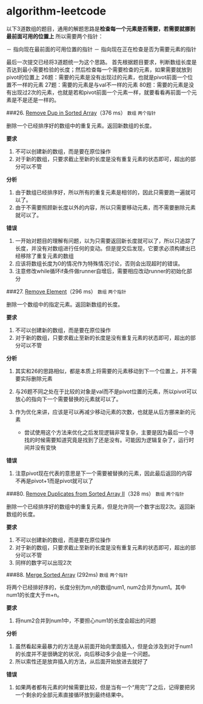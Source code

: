 # algorithm-leetcode

以下3道数组的题目，通用的解题思路是**检查每一个元素是否需要，若需要就挪到最前面可用的位置上**
所以需要两个指针：

－ 指向现在最前面的可用位置的指针
－ 指向现在正在检查是否为需要元素的指针

最后一次提交已经将3道题统一为这个思路。
首先根据题目要求，判断数组长度是否达到最小需要检验的长度；然后检查每一个需要检查的元素，如果需要就放到pivot的位置上
26题：需要的元素是没有出现过的元素，也就是pivot前面一个位置不一样的元素
27题：需要的元素是与val不一样的元素
80题：需要的元素是没有出现过2次的元素，也就是若和pivot前面一个元素一样，就要看看再前面一个元素是不是还是一样的。

###26. [Remove Dup in Sorted Array](https://leetcode.com/problems/remove-duplicates-from-sorted-array/)（376 ms）
```数组``` ```两个指针```

删除一个已经排序好的数组中的重复元素。返回新数组的长度。

**要求**

1. 不可以创建新的数组，而是要在原位操作
2. 对于新的数组，只要求截止至新的长度是没有重复元素的状态即可，超出的部分可以不管

**分析**

1. 由于数组已经排序好，所以所有的重复元素是相邻的，因此只需要跑一遍就可以了。
2. 由于不需要照顾新长度以外的内容，所以只需要移动元素，而不需要删除元素就可以了。

**错误**

1. 一开始对题目的理解有问题，以为只需要返回新长度就可以了，所以只追踪了长度，并没有对数组进行任何的变动。但是提交后发现，它要求必须构建出已经移除了重复元素的数组
2. 应该将数组长度为0的情况作为特殊情况讨论，否则会出现超时的错误。
3. 注意修改while循环if条件做runner自增后，需要相应改动runner的初始化部分


###27. [Remove Element](https://leetcode.com/problems/remove-element/)（296 ms）
```数组``` ```两个指针```

删除一个数组中的指定元素。返回新数组的长度。

**要求**

1. 不可以创建新的数组，而是要在原位操作
2. 对于新的数组，只要求截止至新的长度是没有重复元素的状态即可，超出的部分可以不管

**分析**

1. 其实和26的思路相似，都是本质上将需要的元素移动到下一个位置上，并不需要实际删除元素
2. 与26题不同之处在于比较的对象是val而不是pivot位置的元素，所以pivot可以放心的指向下一个需要替换的元素就可以了。
3. 作为优化来讲，应该是可以再减少移动元素的次数，也就是从后方挪来新的元素
	
	- 尝试使用这个方法来优化之后发现逻辑非常复杂，主要是因为最后一个寻找的时候需要知道究竟是找到了还是没有。可能因为逻辑复杂了，运行时间并没有变快

**错误**

1. 注意pivot现在代表的意思是下一个需要被替换的元素，因此最后返回的内容不再是pivot+1而是pivot就可以了


###80. [Remove Duplicates from Sorted Array II](https://leetcode.com/problems/remove-duplicates-from-sorted-array-ii/)（328 ms）
```数组``` ```两个指针```

删除一个已经排序好的数组中的重复元素，但是允许同一个数字出现2次。返回新数组的长度。

**要求**

1. 不可以创建新的数组，而是要在原位操作
2. 对于新的数组，只要求截止至新的长度是没有重复元素的状态即可，超出的部分可以不管
3. 同样的数字可以出现2次



###88. [Merge Sorted Array](https://leetcode.com/problems/merge-sorted-array/) (292ms)
```数组``` ```两个指针```

将两个已经排好序的，长度分别为m,n的数组num1, num2合并为num1。其中num1的长度大于m+n。

**要求**

1. 将num2合并到num1中，不要担心num1的长度会超出的问题


**分析**

1. 虽然看起来最暴力的方法是从前面开始向里面插入，但是会涉及到对于num1的长度并不是很确定的状况，向后移动多少会是一个问题。
2. 所以索性还是放弃插入的方法，从后面开始放进去就好了

**错误**

1. 如果两者都有元素的时候需要比较，但是当有一个“用完”了之后，记得要把另一个剩余的全部元素直接循环放到最终结果中。


